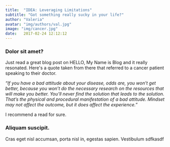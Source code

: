 ```yaml
---
title:  "IDEA: Leveraging Limitations"
subtitle: "Got something really sucky in your life?"
author: "Valeria"
avatar: "img/authors/val.jpg"
image: "img/cancer.jpg"
date:   2017-02-24 12:12:12
---
```


### Dolor sit amet?
Just read a great blog post on HELLO, My Name is Blog and it really resonated. 
Here's a quote taken from there that referred to a cancer patient speaking to their doctor.   

*“If you have a bad attitude about your disease, odds are, you won’t get better­­, because you won’t do the necessary research on the resources that will make you better. You’ll never find the solution that leads to the solution. That’s the physical and procedural manifestation of a bad attitude. Mindset may not affect the outcome, but it does affect the experience.”*

I recommend a read for sure.

### Aliquam suscipit.
Cras eget nisl accumsan, porta nisl in, egestas sapien. Vestibulum sdfkasdf